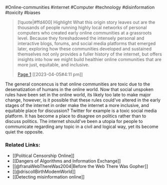 #Online-communities #internet #Computer #technology #disinformation #toxicity #biases 
> [!quote|#ffd400] Highlight
> What this origin story leaves out are the thousands of people running highly local networks of personal computers who created early online communities at a grassroots level. Because they foreshadowed the intensely personal and interactive blogs, forums, and social media platforms that emerged later, exploring how these communities developed and sustained themselves not only provides a fuller history of the internet, but offers insights into how we might build healthier online communities that are more just, equitable, and inclusive.
>
> [Page 1](zotero://open-pdf/library/items/BM5A86LQ?page=1) [[2023-04-05#4:11 pm]]


The general concencus is that online communities are toxic due to the desenatization of humans in the online world. Now that social unspoken rules have been set in the online world, its likely too late to make major change, however, is it possible that these rules could've altered in the early stages of the internet in order make the internet a more inclusive, and equitable place for discussion? Twitter for example is a toxic social media platform. It has become a place to disagree on politics rather than to discuss politics. The internet should've been a utopia for people to communicate regarding any topic in a civil and logical way, yet its become quiet the opposite.

### Related Links:
* [[Political Censorship Online]]
* [[Dangers of Algorithms and Information Exchange]]
* [[@franaWebThereWas2004|Before the Web There Was Gopher]]
* [[@driscollBirthModemWorld]]
* [[Detecting misinformation online]]